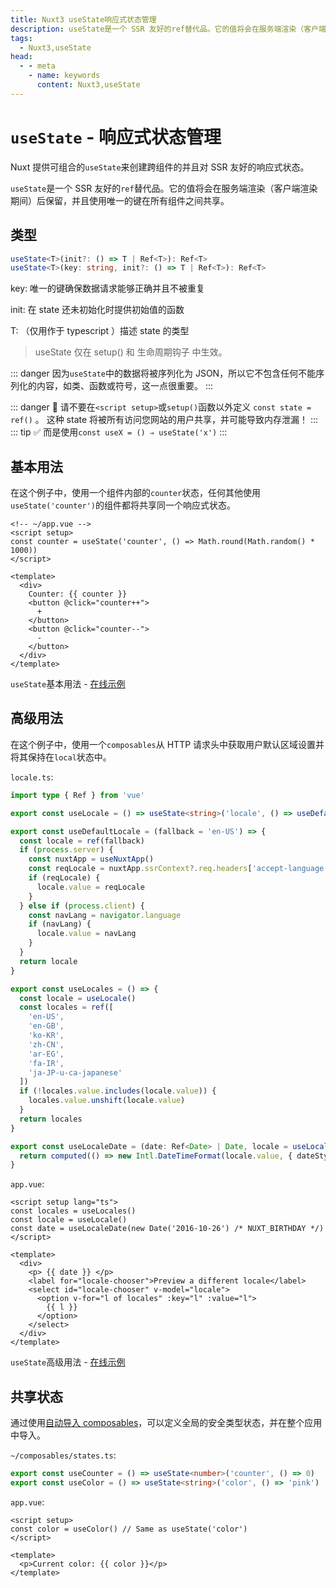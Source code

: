 ```yaml
---
title: Nuxt3 useState响应式状态管理
description: useState是一个 SSR 友好的ref替代品。它的值将会在服务端渲染（客户端渲染期间）后保留，并且使用唯一的键在所有组件之间共享。
tags: 
  - Nuxt3,useState
head:
  - - meta
    - name: keywords
      content: Nuxt3,useState
---
```


# `useState` - 响应式状态管理

Nuxt 提供可组合的`useState`来创建跨组件的并且对 SSR 友好的响应式状态。

`useState`是一个 SSR 友好的`ref`替代品。它的值将会在服务端渲染（客户端渲染期间）后保留，并且使用唯一的键在所有组件之间共享。

## 类型

```ts
useState<T>(init?: () => T | Ref<T>): Ref<T>
useState<T>(key: string, init?: () => T | Ref<T>): Ref<T>
```

key: 唯一的键确保数据请求能够正确并且不被重复

init: 在 state 还未初始化时提供初始值的函数

T: （仅用作于 typescript ）描述 state 的类型

> useState 仅在 setup() 和 生命周期钩子 中生效。

::: danger
因为`useState`中的数据将被序列化为 JSON，所以它不包含任何不能序列化的内容，如类、函数或符号，这一点很重要。
:::

::: danger
🚨 请不要在`<script setup>`或`setup()`函数以外定义 `const state = ref()` 。
这种 state 将被所有访问您网站的用户共享，并可能导致内存泄漏！
:::
::: tip
✅ 而是使用`const useX = () ⇒ useState('x')`
:::

## 基本用法

在这个例子中，使用一个组件内部的`counter`状态，任何其他使用`useState('counter')`的组件都将共享同一个响应式状态。

```vue
<!-- ~/app.vue -->
<script setup>
const counter = useState('counter', () => Math.round(Math.random() * 1000))
</script>

<template>
  <div>
    Counter: {{ counter }}
    <button @click="counter++">
      +
    </button>
    <button @click="counter--">
      -
    </button>
  </div>
</template>
```

`useState`基本用法 - [在线示例](https://v3.nuxtjs.org/examples/composables/use-state/)

## 高级用法

在这个例子中，使用一个`composables`从 HTTP 请求头中获取用户默认区域设置并将其保持在`local`状态中。

`locale.ts`:

```ts
import type { Ref } from 'vue'

export const useLocale = () => useState<string>('locale', () => useDefaultLocale().value)

export const useDefaultLocale = (fallback = 'en-US') => {
  const locale = ref(fallback)
  if (process.server) {
    const nuxtApp = useNuxtApp()
    const reqLocale = nuxtApp.ssrContext?.req.headers['accept-language']?.split(',')[0]
    if (reqLocale) {
      locale.value = reqLocale
    }
  } else if (process.client) {
    const navLang = navigator.language
    if (navLang) {
      locale.value = navLang
    }
  }
  return locale
}

export const useLocales = () => {
  const locale = useLocale()
  const locales = ref([
    'en-US',
    'en-GB',
    'ko-KR',
    'zh-CN',
    'ar-EG',
    'fa-IR',
    'ja-JP-u-ca-japanese'
  ])
  if (!locales.value.includes(locale.value)) {
    locales.value.unshift(locale.value)
  }
  return locales
}

export const useLocaleDate = (date: Ref<Date> | Date, locale = useLocale()) => {
  return computed(() => new Intl.DateTimeFormat(locale.value, { dateStyle: 'full' }).format(unref(date)))
}
```

`app.vue`:

```vue
<script setup lang="ts">
const locales = useLocales()
const locale = useLocale()
const date = useLocaleDate(new Date('2016-10-26') /* NUXT_BIRTHDAY */)
</script>

<template>
  <div>
    <p> {{ date }} </p>
    <label for="locale-chooser">Preview a different locale</label>
    <select id="locale-chooser" v-model="locale">
      <option v-for="l of locales" :key="l" :value="l">
        {{ l }}
      </option>
    </select>
  </div>
</template>
```

`useState`高级用法 - [在线示例](https://v3.nuxtjs.org/examples/other/locale/)

## 共享状态

通过使用[自动导入 composables](/nuxt3/directory-composables#自动导入规则)，可以定义全局的安全类型状态，并在整个应用中导入。

`~/composables/states.ts`:

```ts
export const useCounter = () => useState<number>('counter', () => 0)
export const useColor = () => useState<string>('color', () => 'pink')
```

`app.vue`:

```vue
<script setup>
const color = useColor() // Same as useState('color')
</script>

<template>
  <p>Current color: {{ color }}</p>
</template>
```
